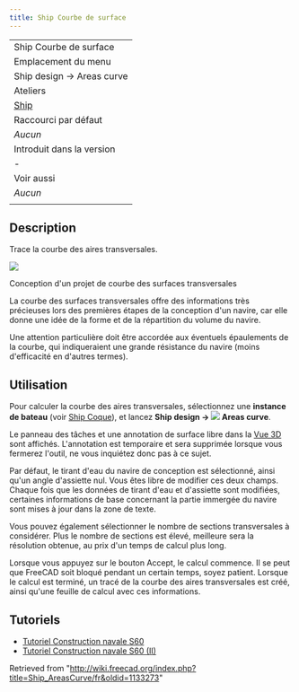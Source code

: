 ```yaml
---
title: Ship Courbe de surface
---
```

|  |
| --- |
| Ship Courbe de surface |
| Emplacement du menu |
| Ship design → Areas curve |
| Ateliers |
| [Ship](/Ship_Workbench/fr "Ship Workbench/fr") |
| Raccourci par défaut |
| *Aucun* |
| Introduit dans la version |
| - |
| Voir aussi |
| *Aucun* |
|  |

## Description

Trace la courbe des aires transversales.

![](/images/FreeCAD-Ship-s60Areas.png)

Conception d'un projet de courbe des surfaces transversales

La courbe des surfaces transversales offre des informations très précieuses lors des premières étapes de la conception d'un navire, car elle donne une idée de la forme et de la répartition du volume du navire.

Une attention particulière doit être accordée aux éventuels épaulements de la courbe, qui indiqueraient une grande résistance du navire (moins d'efficacité en d'autres termes).

## Utilisation

Pour calculer la courbe des aires transversales, sélectionnez une **instance de bateau** (voir [Ship Coque](/Ship_CreateShip/fr "Ship CreateShip/fr")), et lancez **Ship design → ![](/images/Ship_AreasCurve.svg) Areas curve**.

Le panneau des tâches et une annotation de surface libre dans la [Vue 3D](/3D_view/fr "3D view/fr") sont affichés. L'annotation est temporaire et sera supprimée lorsque vous fermerez l'outil, ne vous inquiétez donc pas à ce sujet.

Par défaut, le tirant d'eau du navire de conception est sélectionné, ainsi qu'un angle d'assiette nul. Vous êtes libre de modifier ces deux champs. Chaque fois que les données de tirant d'eau et d'assiette sont modifiées, certaines informations de base concernant la partie immergée du navire sont mises à jour dans la zone de texte.

Vous pouvez également sélectionner le nombre de sections transversales à considérer. Plus le nombre de sections est élevé, meilleure sera la résolution obtenue, au prix d'un temps de calcul plus long.

Lorsque vous appuyez sur le bouton Accept, le calcul commence. Il se peut que FreeCAD soit bloqué pendant un certain temps, soyez patient. Lorsque le calcul est terminé, un tracé de la courbe des aires transversales est créé, ainsi qu'une feuille de calcul avec ces informations.

## Tutoriels

* [Tutoriel Construction navale S60](/FreeCAD-Ship_s60_tutorial/fr "FreeCAD-Ship s60 tutorial/fr")
* [Tutoriel Construction navale S60 (II)](/FreeCAD-Ship_s60_tutorial_(II)/fr "FreeCAD-Ship s60 tutorial (II)/fr")

Retrieved from "<http://wiki.freecad.org/index.php?title=Ship_AreasCurve/fr&oldid=1133273>"